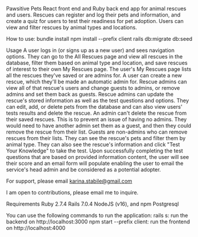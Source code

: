 Pawsitive Pets
React front end and Ruby back end app for animal rescues and users. Rescues can register and log their pets and information, and create a quiz for users to test their readiness for pet adoption. Users can view and filter rescues by animal types and locations. 

How to use:
bundle install 
npm install --prefix client
rails db:migrate
db:seed

Usage
A user logs in (or signs up as a new user) and sees navigation options. They can go to the All Rescues page and view all rescues in the database, filter them based on animal type and location, and save rescues of interest to their own My Rescues page. The user's My Rescues page lists all the rescues they've saved or are admins for. A user can create a new rescue, which they'll be made an automatic admin for. Rescue admins can view all of that rescue's users and change guests to admins, or remove admins and set them back as guests. Rescue admins can update the rescue's stored information as well as the test questions and options. They can edit, add, or delete pets from the database and can also view users' tests results and delete the rescue. An admin can't delete the rescue from their saved rescues. This is to prevent an issue of having no admins. They would need to have another admin set them as a guest, and then they could remove the rescue from their list. Guests are non-admins who can remove rescues from their lists. They can see the rescue's pets and filter them by animal type. They can also see the rescue's information and click "Test Your Knowledge" to take the test. Upon successfully completing the test questions that are based on provided information content, the user will see their score and an email form will populate enabling the user to email the service's head admin and be considered as a potential adopter. 

For support, please email karina.stabile@gmail.com

I am open to contributions, please email me to inquire.

Requirements
Ruby 2.7.4
Rails 7.0.4
NodeJS (v16), and npm
Postgresql

You can use the following commands to run the application:
rails s: run the backend on http://localhost:3000
npm start --prefix client: run the frontend on http://localhost:4000